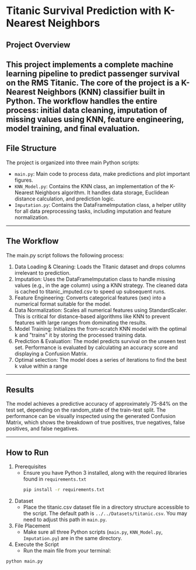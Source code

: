 # Titanic Survival Prediction with K-Nearest Neighbors
## Project Overview
This project implements a complete machine learning pipeline to predict passenger survival on the RMS Titanic. The core of the project is a K-Nearest Neighbors (KNN) classifier built in Python.
The workflow handles the entire process: initial data cleaning, imputation of missing values using KNN, feature engineering, model training, and final evaluation.
---
## File Structure
The project is organized into three main Python scripts:
- `main.py`: Main code to process data, make predictions and plot important figures.
- `KNN_Model.py`: Contains the KNN class, an implementation of the K-Nearest Neighbors algorithm. It handles data storage, Euclidean distance calculation, and prediction logic.
- `Imputation.py`: Contains the DataFrameImputation class, a helper utility for all data preprocessing tasks, including imputation and feature normalization.
---
## The Workflow
The main.py script follows the following process:
1. Data Loading & Cleaning: Loads the Titanic dataset and drops columns irrelevant to prediction.
2. Imputation: Uses the DataFrameImputation class to handle missing values (e.g., in the age column) using a KNN strategy. The cleaned data is cached to titanic_imputed.csv to speed up subsequent runs.
3. Feature Engineering: Converts categorical features (sex) into a numerical format suitable for the model.
4. Data Normalization: Scales all numerical features using StandardScaler. This is critical for distance-based algorithms like KNN to prevent features with large ranges from dominating the results.
5. Model Training: Initializes the from-scratch KNN model with the optimal k and "trains" it by storing the processed training data.
6. Prediction & Evaluation: The model predicts survival on the unseen test set. Performance is evaluated by calculating an accuracy score and displaying a Confusion Matrix.
7. Optimal selection: The model does a series of iterations to find the best k value within a range
---
## Results
The model achieves a predictive accuracy of approximately 75-84% on the test set, depending on the random_state of the train-test split. The performance can be visually inspected using the generated Confusion Matrix, which shows the breakdown of true positives, true negatives, false positives, and false negatives.
***
## How to Run
1. Prerequisites
   -   Ensure you have Python 3 installed, along with the required libraries found in `requirements.txt`
       ````bash
       pip install -r requirements.txt
       ````
2. Dataset 
   - Place the titanic.csv dataset file in a directory structure accessible to the script. The default path is `../../Datasets/titanic.csv`. You may need to adjust this path in `main.py`.
3. File Placement
   - Make sure all three Python scripts (`main.py`, `KNN_Model.py`, `Imputation.py`) are in the same directory.
4. Execute the Script
   - Run the main file from your terminal:
```bash
python main.py
```

